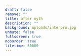 ```yaml
---
draft: false
remove: ""
title: after myth
description: ""
background: uploads/interpro.jpg
unmute: false
fullscreen: true
noborder: true
lifetime: 30000
---
```

